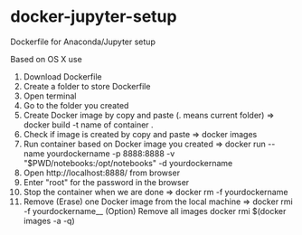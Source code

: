 # docker-jupyter-setup
Dockerfile for Anaconda/Jupyter setup

Based on OS X use

1. Download Dockerfile
2. Create a folder to store Dockerfile
3. Open terminal
4. Go to the folder you created
4. Create Docker image by copy and paste (. means current folder) => 
    docker build -t name of container .
5. Check if image is created by copy and paste => 
    docker images
6. Run container based on Docker image you created =>
    docker run --name yourdockername -p 8888:8888 -v "$PWD/notebooks:/opt/notebooks" -d yourdockername
7. Open http://localhost:8888/ from browser
8. Enter "root" for the password in the browser
9. Stop the container when we are done =>
    docker rm -f yourdockername
10. Remove (Erase) one Docker image from the local machine =>
    docker rmi -f yourdockername__
     (Option) Remove all images
    docker rmi $(docker images -a -q)
